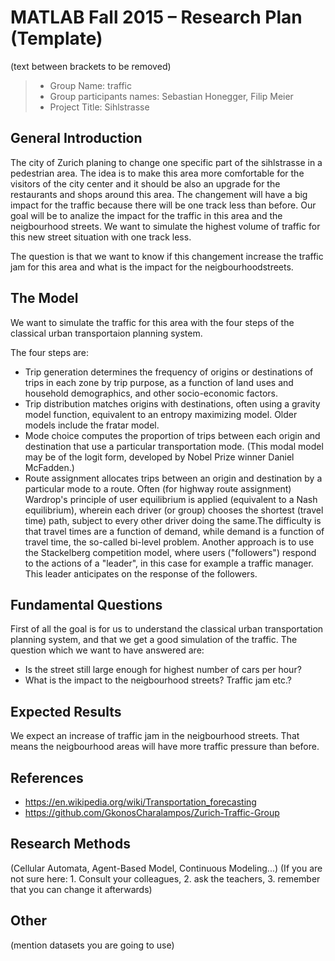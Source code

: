 # MATLAB Fall 2015 – Research Plan (Template)
(text between brackets to be removed)

> * Group Name: traffic
> * Group participants names: Sebastian Honegger, Filip Meier
> * Project Title: Sihlstrasse

## General Introduction

The city of Zurich planing to change one specific part of the sihlstrasse in a pedestrian area. The idea is to make this area more comfortable for the visitors of the city center and it should be also an upgrade for the restaurants and shops around this area.
The changement will have a big impact for the traffic because there will be one track less than before.
Our goal will be to analize the impact for the traffic in this area and the neigbourhood streets. We want to simulate the highest volume of traffic for this new street situation with one track less.

The question is that we want to know if this changement increase the traffic jam for this area and what is the impact for the neigbourhoodstreets.

## The Model

We want to simulate the traffic for this area with the four steps of the classical urban transportaion planning system.

The four steps are:
- Trip generation determines the frequency of origins or destinations of trips in each zone by trip purpose, as a function of land uses and household demographics, and other socio-economic factors.
- Trip distribution matches origins with destinations, often using a gravity model function, equivalent to an entropy maximizing model. Older models include the fratar model.
- Mode choice computes the proportion of trips between each origin and destination that use a particular transportation mode. (This modal model may be of the logit form, developed by Nobel Prize winner Daniel McFadden.)
- Route assignment allocates trips between an origin and destination by a particular mode to a route. Often (for highway route assignment) Wardrop's principle of user equilibrium is applied (equivalent to a Nash equilibrium), wherein each driver (or group) chooses the shortest (travel time) path, subject to every other driver doing the same.The difficulty is that travel times are a function of demand, while demand is a function of travel time, the so-called bi-level problem. Another approach is to use the Stackelberg competition model, where users ("followers") respond to the actions of a "leader", in this case for example a traffic manager. This leader anticipates on the response of the followers.



## Fundamental Questions

First of all the goal is for us to understand the classical urban transportation planning system, and that we get a good simulation of the traffic.
The question which we want to have answered are:
- Is the street still large enough for highest number of cars per hour?
- What is the impact to the neigbourhood streets? Traffic jam etc.?

## Expected Results

We expect an increase of traffic jam in the neigbourhood streets. That means the neigbourhood areas will have more traffic pressure than before. 


## References 

- https://en.wikipedia.org/wiki/Transportation_forecasting
- https://github.com/GkonosCharalampos/Zurich-Traffic-Group



## Research Methods

(Cellular Automata, Agent-Based Model, Continuous Modeling...) (If you are not sure here: 1. Consult your colleagues, 2. ask the teachers, 3. remember that you can change it afterwards)


## Other

(mention datasets you are going to use)
